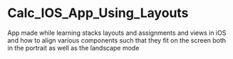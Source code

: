 # Calc_IOS_App_Using_Layouts
App made while learning stacks layouts and assignments and views in iOS and how to align various components such that they fit on the screen both in the portrait as well as the landscape mode
